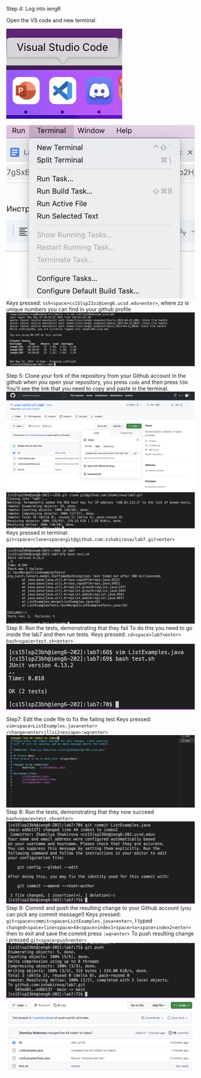 Step 4:
Log into ieng6


  Open the VS code and new terminal. 
  
  
  ![Image](screen1.png)
  
  ![Image](screen2.png)
  Keys pressed: `ssh<space>cs15lsp23zz@ieng6.ucsd.edu<enter>`, where zz is unique numbers you can find in your github profile 
  ![Image](screen3.png)
 
  

Step 5:
Clone your fork of the repository from your Github account
 In the github when you open your repository, you press `code` and then press `SSH`. You'll see the link that you need to copy and paste in the terminal. 
 ![Image](screen4.png)
 ![Image](screen5.png)
 Keys pressed in terminal: `git<space>clone<space>git@github.com:zshakirova/lab7.git<enter>`

 ![Image](screen6.png)
Step 6:
Run the tests, demonstrating that they fail
To do this you need to go inside the lab7 and then run tests.
  Keys pressed: `cd<space>lab7<enter>`
`bash<space>test.sh<enter>`
![Image](screen7.png)

Step7:
Edit the code file to fix the failing test
Keys pressed: `vim<space>ListExamples.java<enter>`
  `/change<enter>jllxi2<escape>:wq<enter>`
  ![Image](screen8.png)
Step 8:
Run the tests, demonstrating that they now succeed
`bash<space>test.sh<enter>`
![Image](screen9.png)
Step 9:
Commit and push the resulting change to your Github account (you can pick any commit message!)
Keys pressed: `git<space>commit<space>ListExamples.java<enter>`, I typed `changed<space>line<space>44<space>index1<space>to<space>index2<enter>` 
then to exit and save the commit press `:wq<enter>`
To push resulting change i pressed `git<space>push<enter>`
![Image](screen10.png)
![Image](screen11.png)

